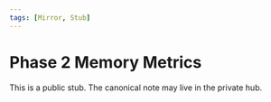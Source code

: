 ```yaml
---
tags: [Mirror, Stub]
---
```

# Phase 2 Memory Metrics

This is a public stub. The canonical note may live in the private hub.
